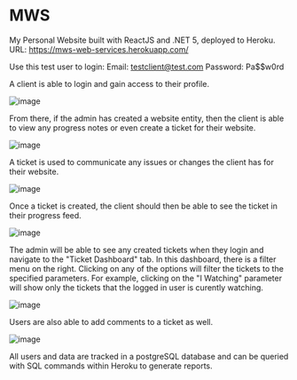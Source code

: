 # MWS

My Personal Website built with ReactJS and .NET 5, deployed to Heroku.
URL:
https://mws-web-services.herokuapp.com/

Use this test user to login:
Email: testclient@test.com
Password: Pa$$w0rd


A client is able to login and gain access to their profile.

![image](https://user-images.githubusercontent.com/29846872/184381964-d1e19acd-943b-4a0b-85a9-98065dd4466c.png)



From there, if the admin has created a website entity, 
then the client is able to view any progress notes or even create a ticket for their website.

![image](https://user-images.githubusercontent.com/29846872/184382106-7cf79222-14b9-4271-b7a4-f86faae21ef3.png)


A ticket is used to communicate any issues or changes the client has for their website.

![image](https://user-images.githubusercontent.com/29846872/184382568-91f761d7-0bb1-4646-bdeb-05260a230c25.png)


Once a ticket is created, the client should then be able to see the ticket in their progress feed.

![image](https://user-images.githubusercontent.com/29846872/184382666-81980827-0ad0-4e70-a253-f74bc8b9ef35.png)


The admin will be able to see any created tickets when they login and navigate to the "Ticket Dashboard" tab. In this dashboard, 
there is a filter menu on the right. Clicking on any of the options will filter the tickets to the specified parameters. For example, 
clicking on the "I Watching" parameter will show only the tickets that the logged in user is curently watching.

![image](https://user-images.githubusercontent.com/29846872/184382960-0835e220-b8c6-4192-9464-ac343140e233.png)


Users are also able to add comments to a ticket as well.

![image](https://user-images.githubusercontent.com/29846872/184383745-d340a098-884c-4f61-b482-cfb8e02f0607.png)



All users and data are tracked in a postgreSQL database and can be queried with SQL commands within Heroku to generate reports.
